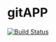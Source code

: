 # gitAPP
[![Build Status](https://dev.azure.com/dileep0802tvk/DevProject/_apis/build/status%2FDevopsProject1122.gitApp?branchName=master)](https://dev.azure.com/dileep0802tvk/DevProject/_build/latest?definitionId=2&branchName=master)
